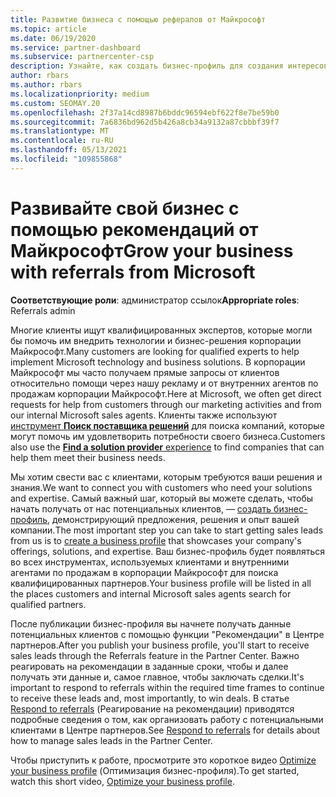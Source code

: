 ```yaml
---
title: Развитие бизнеса с помощью рефералов от Майкрософт
ms.topic: article
ms.date: 06/19/2020
ms.service: partner-dashboard
ms.subservice: partnercenter-csp
description: Узнайте, как создать бизнес-профиль для создания интересов по продажам через функцию "ссылки центра партнеров", а затем ответить на эти ссылки.
author: rbars
ms.author: rbars
ms.localizationpriority: medium
ms.custom: SEOMAY.20
ms.openlocfilehash: 2f37a14cd8987b6bddc96594ebf622f8e7be59b0
ms.sourcegitcommit: 7a6836bd962d5b426a8cb34a9132a87cbbbf39f7
ms.translationtype: MT
ms.contentlocale: ru-RU
ms.lasthandoff: 05/13/2021
ms.locfileid: "109855868"
---
```

# <a name="grow-your-business-with-referrals-from-microsoft"></a><span data-ttu-id="bcb24-103">Развивайте свой бизнес с помощью рекомендаций от Майкрософт</span><span class="sxs-lookup"><span data-stu-id="bcb24-103">Grow your business with referrals from Microsoft</span></span>

<span data-ttu-id="bcb24-104">**Соответствующие роли**: администратор ссылок</span><span class="sxs-lookup"><span data-stu-id="bcb24-104">**Appropriate roles**: Referrals admin</span></span>

<span data-ttu-id="bcb24-105">Многие клиенты ищут квалифицированных экспертов, которые могли бы помочь им внедрить технологии и бизнес-решения корпорации Майкрософт.</span><span class="sxs-lookup"><span data-stu-id="bcb24-105">Many customers are looking for qualified experts to help implement Microsoft technology and business solutions.</span></span> <span data-ttu-id="bcb24-106">В корпорации Майкрософт мы часто получаем прямые запросы от клиентов относительно помощи через нашу рекламу и от внутренних агентов по продажам корпорации Майкрософт.</span><span class="sxs-lookup"><span data-stu-id="bcb24-106">Here at Microsoft, we often get direct requests for help from customers through our marketing activities and from our internal Microsoft sales agents.</span></span> <span data-ttu-id="bcb24-107">Клиенты также используют [инструмент **Поиск поставщика решений**](https://www.microsoft.com/solution-providers/search) для поиска компаний, которые могут помочь им удовлетворить потребности своего бизнеса.</span><span class="sxs-lookup"><span data-stu-id="bcb24-107">Customers also use the [**Find a solution provider** experience](https://www.microsoft.com/solution-providers/search) to find companies that can help them meet their business needs.</span></span> 

<span data-ttu-id="bcb24-108">Мы хотим свести вас с клиентами, которым требуются ваши решения и знания.</span><span class="sxs-lookup"><span data-stu-id="bcb24-108">We want to connect you with customers who need your solutions and expertise.</span></span> <span data-ttu-id="bcb24-109">Самый важный шаг, который вы можете сделать, чтобы начать получать от нас потенциальных клиентов, — [создать бизнес-профиль](create-a-marketing-profile.md), демонстрирующий предложения, решения и опыт вашей компании.</span><span class="sxs-lookup"><span data-stu-id="bcb24-109">The most important step you can take to start getting sales leads from us is to [create a business profile](create-a-marketing-profile.md) that showcases your company's offerings, solutions, and expertise.</span></span> <span data-ttu-id="bcb24-110">Ваш бизнес-профиль будет появляться во всех инструментах, используемых клиентами и внутренними агентами по продажам в корпорации Майкрософт для поиска квалифицированных партнеров.</span><span class="sxs-lookup"><span data-stu-id="bcb24-110">Your business profile will be listed in all the places customers and internal Microsoft sales agents search for qualified partners.</span></span> 

 <span data-ttu-id="bcb24-111">После публикации бизнес-профиля вы начнете получать данные потенциальных клиентов с помощью функции "Рекомендации" в Центре партнеров.</span><span class="sxs-lookup"><span data-stu-id="bcb24-111">After you publish your business profile, you'll start to receive sales leads through the Referrals feature in the Partner Center.</span></span> <span data-ttu-id="bcb24-112">Важно реагировать на рекомендации в заданные сроки, чтобы и далее получать эти данные и, самое главное, чтобы заключать сделки.</span><span class="sxs-lookup"><span data-stu-id="bcb24-112">It's important to respond to referrals within the required time frames to continue to receive these leads and, most importantly, to win deals.</span></span> <span data-ttu-id="bcb24-113">В статье [Respond to referrals](manage-leads.md) (Реагирование на рекомендации) приводятся подробные сведения о том, как организовать работу с потенциальными клиентами в Центре партнеров.</span><span class="sxs-lookup"><span data-stu-id="bcb24-113">See [Respond to referrals](manage-leads.md) for details about how to manage sales leads in the Partner Center.</span></span>  


<span data-ttu-id="bcb24-114">Чтобы приступить к работе, просмотрите это короткое видео [Optimize your business profile](https://player.vimeo.com/video/252788046) (Оптимизация бизнес-профиля).</span><span class="sxs-lookup"><span data-stu-id="bcb24-114">To get started, watch this short video, [Optimize your business profile](https://player.vimeo.com/video/252788046).</span></span>
